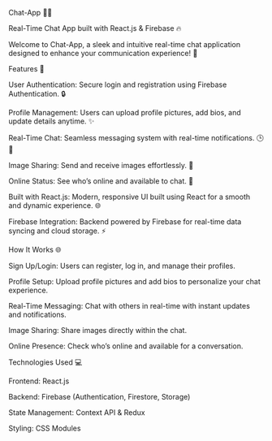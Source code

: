 Chat-App 📱💬

Real-Time Chat App built with React.js & Firebase 🔥

Welcome to Chat-App, a sleek and intuitive real-time chat application designed to enhance your communication experience! 🚀

Features 🌟

User Authentication: Secure login and registration using Firebase Authentication. 🔒

Profile Management: Users can upload profile pictures, add bios, and update details anytime. ✨

Real-Time Chat: Seamless messaging system with real-time notifications. 🕒💬

Image Sharing: Send and receive images effortlessly. 📸

Online Status: See who’s online and available to chat. 🔵

Built with React.js: Modern, responsive UI built using React for a smooth and dynamic experience. 🌐

Firebase Integration: Backend powered by Firebase for real-time data syncing and cloud storage. ⚡

How It Works 🌐

Sign Up/Login: Users can register, log in, and manage their profiles.

Profile Setup: Upload profile pictures and add bios to personalize your chat experience.

Real-Time Messaging: Chat with others in real-time with instant updates and notifications.

Image Sharing: Share images directly within the chat.

Online Presence: Check who’s online and available for a conversation.


Technologies Used 💻

Frontend: React.js

Backend: Firebase (Authentication, Firestore, Storage)

State Management: Context API & Redux

Styling: CSS Modules
